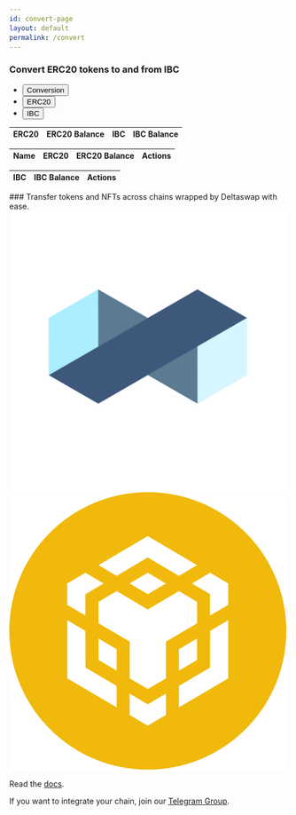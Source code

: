 ```yaml
---
id: convert-page
layout: default
permalink: /convert
---
```


### Convert ERC20 tokens to and from IBC  
<ul class="nav nav-tabs nav-justified" id="myTab" role="tablist">
  <li class="nav-item" role="presentation">
    <button class="nav-link active" id="conversion-tab" data-bs-toggle="tab" data-bs-target="#conversion" type="button" role="tab" aria-controls="home" aria-selected="true">Conversion</button>
  </li>
  <li class="nav-item" role="presentation">
    <button class="nav-link" id="erc20-tab" data-bs-toggle="tab" data-bs-target="#erc20" type="button" role="tab" aria-controls="profile" aria-selected="false">ERC20</button>
  </li>
  <li class="nav-item" role="presentation">
    <button class="nav-link" id="ibc-tab" data-bs-toggle="tab" data-bs-target="#ibc" type="button" role="tab" aria-controls="contact" aria-selected="false">IBC</button>
  </li>
</ul>
<div class="tab-content" id="myTabContent">
  <div class="tab-pane fade show active" id="conversion" role="tabpanel" aria-labelledby="conversion-tab">
    <table class="table table-responsive" id="convert-table">
      <thead>
        <tr>
          <th scope="col">ERC20</th>
          <th scope="col">ERC20 Balance</th>
          <th scope="col">IBC</th>
          <th scope="col">IBC Balance</th>
        </tr>
      </thead>
      <tbody></tbody>
    </table>
  </div>
  <div class="tab-pane fade" id="erc20" role="tabpanel" aria-labelledby="erc20-tab">
    <table class="table table-responsive" id="erc20-table">
      <thead>
        <tr>
          <th scope="col">Name</th>
          <th scope="col">ERC20</th>
          <th scope="col">ERC20 Balance</th>
          <th scope="col">Actions</th>
        </tr>
      </thead>
      <tbody></tbody>
    </table>
  </div>
  <div class="tab-pane fade" id="ibc" role="tabpanel" aria-labelledby="ibc-tab">
    <table class="table table-responsive" id="ibc-table">
      <thead>
        <tr>
          <th scope="col">IBC</th>
          <th scope="col">IBC Balance</th>
          <th scope="col">Actions</th>
        </tr>
      </thead>
      <tbody></tbody>
    </table>
 </div>
</div>
### Transfer tokens and NFTs across chains wrapped by Deltaswap with ease.  

<img alt="Planq" src="./assets/chains/planq.png" class="planq" />
<img alt="BNB" src="./assets/chains/bnb.png" class="bnb" />
  
Read the [docs](https://docs.planq.network/for-users/bridge).  
  
If you want to integrate your chain, join our [Telegram Group](https://t.me/planqnetwork).  
